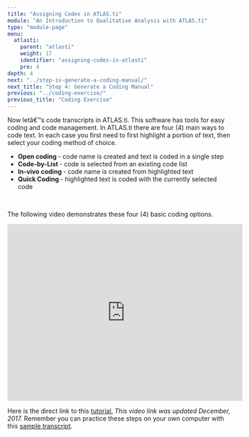 ```yaml
---
title: "Assigning Codes in ATLAS.ti"
module: "An Introduction to Qualitative Analysis with ATLAS.ti"
type: "module-page"
menu:
  atlasti:
    parent: "atlasti"
    weight: 17
    identifier: "assigning-codes-in-atlasti"
    pre: 4
depth: 4
next: "../step-iv-generate-a-coding-manual/"
next_title: "Step 4: Generate a Coding Manual"
previous: "../coding-exercise/"
previous_title: "Coding Exercise"
---
```

<div class="atlasti"><div class="pageblock"><p>Now letâ€™s code transcripts in ATLAS.ti. This software has tools for easy coding and code management. In ATLAS.ti there are four (4) main ways to code text. In each case you first need to first highlight a portion of text, then select your coding method of choice.</p>
<ul>
<li><strong>Open coding </strong> - code name is created and text is coded in a single step</li>
<li><strong>Code-by-List </strong> - code is selected from an existing code list </li>
<li><strong>In-vivo coding </strong> - code name is created from highlighted text </li>
<li><strong>Quick Coding </strong> - highlighted text is coded with the currently selected code </li>
</ul>
<p> </p>
<p>The following video demonstrates these four (4) basic coding options.</p>
<p>
<iframe allowfullscreen="" frameborder="0" height="398" src="http://www.youtube.com/embed/nVoVQEvK7OM" width="530"></iframe></p>
<p>Here is the direct link to this <a href="http://www.youtube.com/watch?v=nVoVQEvK7OM" target="_blank">tutorial.</a> <i>This video link was updated December, 2017.</i> Remember you can practice these steps on your own computer with this <a href="http://ccnmtl.columbia.edu/projects/PHTC/Module1/HRWSampleTranscript.doc">sample transcript</a>.</p>
</div></div>